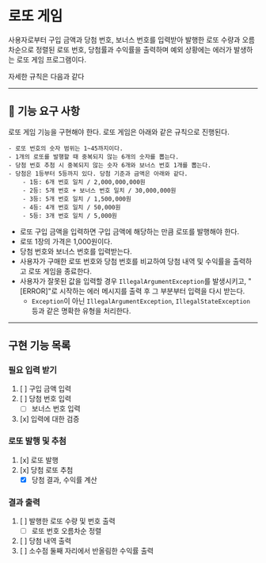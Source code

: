 # 로또 게임

사용자로부터 구입 금액과 당첨 번호, 보너스 번호를 입력받아 발행한 로또 수량과 오름차순으로 정렬된 로또 번호, 당첨률과 수익률을 출력하며 예외
상황에는 에러가 발생하는 로또 게임 프로그램이다.

자세한 규칙은 다음과 같다

---

## 🚀 기능 요구 사항

로또 게임 기능을 구현해야 한다. 로또 게임은 아래와 같은 규칙으로 진행된다.

```
- 로또 번호의 숫자 범위는 1~45까지이다.
- 1개의 로또를 발행할 때 중복되지 않는 6개의 숫자를 뽑는다.
- 당첨 번호 추첨 시 중복되지 않는 숫자 6개와 보너스 번호 1개를 뽑는다.
- 당첨은 1등부터 5등까지 있다. 당첨 기준과 금액은 아래와 같다.
    - 1등: 6개 번호 일치 / 2,000,000,000원
    - 2등: 5개 번호 + 보너스 번호 일치 / 30,000,000원
    - 3등: 5개 번호 일치 / 1,500,000원
    - 4등: 4개 번호 일치 / 50,000원
    - 5등: 3개 번호 일치 / 5,000원
```

- 로또 구입 금액을 입력하면 구입 금액에 해당하는 만큼 로또를 발행해야 한다.
- 로또 1장의 가격은 1,000원이다.
- 당첨 번호와 보너스 번호를 입력받는다.
- 사용자가 구매한 로또 번호와 당첨 번호를 비교하여 당첨 내역 및 수익률을 출력하고 로또 게임을 종료한다.
- 사용자가 잘못된 값을 입력할 경우 `IllegalArgumentException`를 발생시키고, "[ERROR]"로 시작하는 에러 메시지를 출력 후 그 부분부터 입력을 다시 받는다.
    - `Exception`이 아닌 `IllegalArgumentException`, `IllegalStateException` 등과 같은 명확한 유형을 처리한다.

---

## 구현 기능 목록

### 필요 입력 받기

1. [ ] 구입 금액 입력
2. [ ] 당첨 번호 입력
    - [ ] 보너스 번호 입력

3. [x] 입력에 대한 검증

### 로또 발행 및 추첨

1. [x] 로또 발행
2. [x] 당첨 로또 추첨
    - [x] 당첨 결과, 수익률 계산

### 결과 출력

1. [ ] 발행한 로또 수량 및 번호 출력
    - [ ] 로또 번호 오름차순 정렬

2. [ ] 당첨 내역 출력
3. [ ] 소수점 둘째 자리에서 반올림한 수익률 출력